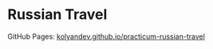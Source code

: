 # Russian Travel
GitHub Pages: [kolyandev.github.io/practicum-russian-travel](https://kolyandev.github.io/practicum-russian-travel)
